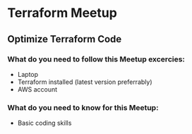 # Terraform Meetup

## Optimize Terraform Code

### What do you need to follow this Meetup excercies:
- Laptop
- Terraform installed (latest version preferrably)
- AWS account
####

### What do you need to know for this Meetup:
- Basic coding skills
####
